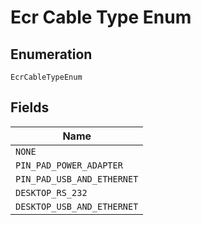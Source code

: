 
# Ecr Cable Type Enum

## Enumeration

`EcrCableTypeEnum`

## Fields

| Name |
|  --- |
| `NONE` |
| `PIN_PAD_POWER_ADAPTER` |
| `PIN_PAD_USB_AND_ETHERNET` |
| `DESKTOP_RS_232` |
| `DESKTOP_USB_AND_ETHERNET` |

